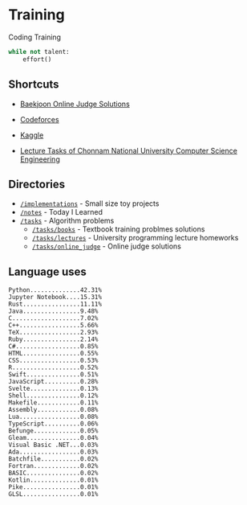 # Training
Coding Training

```python
while not talent:
    effort()
```

## Shortcuts
* [Baekjoon Online Judge Solutions](./tasks/online_judge/baekjoon/)
* [Codeforces](./tasks/competitive/codeforces/)
* [Kaggle](./tasks/competitive/kaggle)

* [Lecture Tasks of Chonnam National University Computer Science Engineering](./tasks/lectures/jnu/)

## Directories
* [`/implementations`](./implementations/) - Small size toy projects
* [`/notes`](./notes/) - Today I Learned
* [`/tasks`](./tasks/) - Algorithm problems
  * [`/tasks/books`](./tasks/books/) - Textbook training problmes solutions
  * [`/tasks/lectures`](./tasks/lectures/) - University programming lecture homeworks
  * [`/tasks/online_judge`](./tasks/online_judge/) - Online judge solutions

## Language uses
```
Python..............42.31%
Jupyter Notebook....15.31%
Rust................11.11%
Java................9.48%
C...................7.02%
C++.................5.66%
TeX.................2.93%
Ruby................2.14%
C#..................0.85%
HTML................0.55%
CSS.................0.53%
R...................0.52%
Swift...............0.51%
JavaScript..........0.28%
Svelte..............0.13%
Shell...............0.12%
Makefile............0.11%
Assembly............0.08%
Lua.................0.08%
TypeScript..........0.06%
Befunge.............0.05%
Gleam...............0.04%
Visual Basic .NET...0.03%
Ada.................0.03%
Batchfile...........0.02%
Fortran.............0.02%
BASIC...............0.02%
Kotlin..............0.01%
Pike................0.01%
GLSL................0.01%
```
